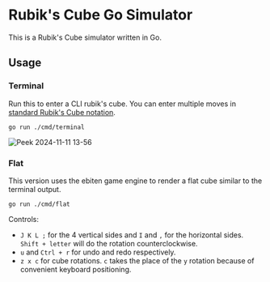 # Rubik's Cube Go Simulator

This is a Rubik's Cube simulator written in Go.

## Usage

### Terminal

Run this to enter a CLI rubik's cube. You can enter multiple moves in [standard Rubik's Cube notation](https://jperm.net/3x3/moves).

```
go run ./cmd/terminal
```

![Peek 2024-11-11 13-56](https://github.com/user-attachments/assets/e4dcf78d-412c-4c1b-a228-0b15fb555f87)

### Flat

This version uses the ebiten game engine to render a flat cube similar to the terminal output.

```
go run ./cmd/flat
```

Controls:

- `J K L ;` for the 4 vertical sides and `I` and `,` for the horizontal sides. `Shift + letter` will do the rotation counterclockwise.
- `u` and `Ctrl + r` for undo and redo respectively.
- `z x c` for cube rotations. `c` takes the place of the `y` rotation because of convenient keyboard positioning.
